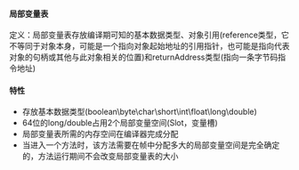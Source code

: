 #### 局部变量表

定义：局部变量表存放编译期可知的基本数据类型、对象引用\(reference类型，它不等同于对象本身，可能是一个指向对象起始地址的引用指针，也可能是指向代表对象的句柄或其他与此对象相关的位置\)和returnAddress类型\(指向一条字节码指令地址\)

#### 特性

* 存放基本数据类型\(boolean\byte\char\short\int\float\long\double\)
* 64位的long/double占用2个局部变量空间\(Slot，变量槽\)
* 局部变量表所需的内存空间在编译器完成分配
* 当进入一个方法时，该方法需要在帧中分配多大的局部变量空间是完全确定的，方法运行期间不会改变局部变量表的大小



